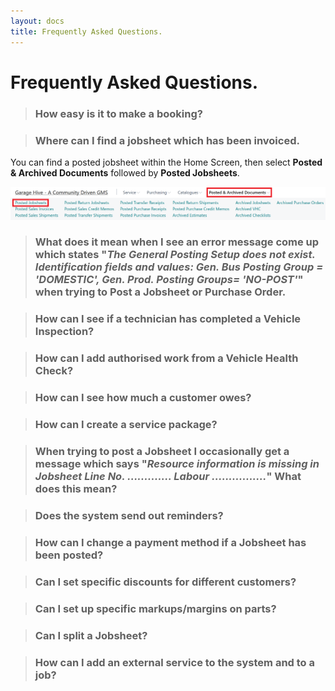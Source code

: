 ```yaml
---
layout: docs
title: Frequently Asked Questions.
---
```


#   Frequently Asked Questions. 

>   ###    How easy is it to make a booking?



>   ### Where can I find a jobsheet which has been invoiced.

You can find a posted jobsheet within the Home Screen, then select **Posted & Archived Documents** followed by **Posted Jobsheets**. 

![](media/garagehive-faqs1.png)

>   ### What does it mean when I see an error message come up which states "*The General Posting Setup does not exist. Identification fields and values: Gen. Bus Posting Group = 'DOMESTIC', Gen. Prod. Posting Groups= 'NO-POST'*" when trying to Post a Jobsheet or Purchase Order. 

>   ### How can I see if a technician has completed a Vehicle Inspection?

>   ### How can I add authorised work from a Vehicle Health Check? 

>   ### How can I see how much a customer owes?

>   ### How can I create a service package? 

>   ### When trying to post a Jobsheet I occasionally get a message which says "*Resource information is missing in Jobsheet Line No. ............. Labour ................*" What does this mean?

>   ### Does the system send out reminders?

>   ### How can I change a payment method if a Jobsheet has been posted?

>   ### Can I set specific discounts for different customers? 

>   ### Can I set up specific markups/margins on parts? 

>   ### Can I split a Jobsheet? 

>   ### How can I add an external service to the system and to a job? 


